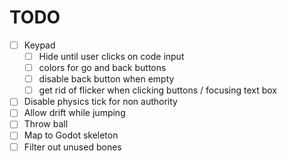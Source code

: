# TODO

- [ ] Keypad
  - [ ] Hide until user clicks on code input
  - [ ] colors for go and back buttons
  - [ ] disable back button when empty
  - [ ] get rid of flicker when clicking buttons / focusing text box
- [ ] Disable physics tick for non authority
- [ ] Allow drift while jumping
- [ ] Throw ball
- [ ] Map to Godot skeleton
- [ ] Filter out unused bones

